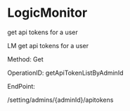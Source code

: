 #     LogicMonitor


get api tokens for a user

LM get api tokens for a user

Method: Get

OperationID: getApiTokenListByAdminId

EndPoint:

/setting/admins/{adminId}/apitokens
